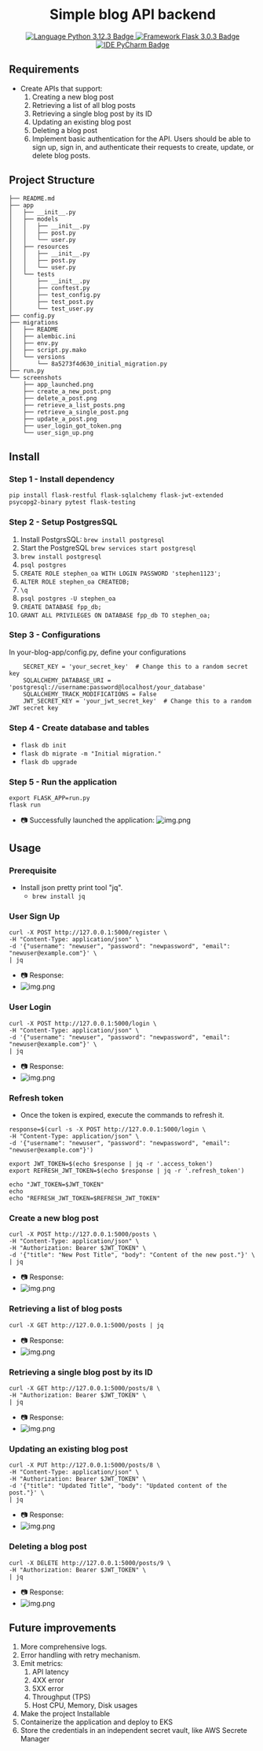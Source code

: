 <h1 align = 'center'> Simple blog API backend</h1>

<p align="center">
  <a href="https://flask.palletsprojects.com/en/3.0.x/">
    <img src="https://img.shields.io/badge/Language-Python_3.12.2-blue?style=for-the-badge&logo=Python" alt="Language Python 3.12.3 Badge">
  </a>
  <a href="https://flask.palletsprojects.com/en/3.0.x/">
    <img src="https://img.shields.io/badge/Framework-Flask_3.0.3-blue?style=for-the-badge&logo=Flask" alt="Framework Flask 3.0.3 Badge">
  </a>
  <a href="https://www.jetbrains.com/pycharm/" title="PyCharm">
    <img src="https://img.shields.io/badge/IDE-PyCharm-red?style=for-the-badge&logo=pycharm" alt="IDE PyCharm Badge">
  </a>
</p>

## Requirements
* Create APIs that support:
  1. Creating a new blog post 
  2. Retrieving a list of all blog posts 
  3. Retrieving a single blog post by its ID 
  4. Updating an existing blog post 
  5. Deleting a blog post 
  6. Implement basic authentication for the API. Users should be able to sign up, sign in, and authenticate their requests to create, update, or delete blog posts.

## Project Structure
```
├── README.md
├── app
│   ├── __init__.py
│   ├── models
│   │   ├── __init__.py
│   │   ├── post.py
│   │   └── user.py
│   ├── resources
│   │   ├── __init__.py
│   │   ├── post.py
│   │   └── user.py
│   └── tests
│       ├── __init__.py
│       ├── conftest.py
│       ├── test_config.py
│       ├── test_post.py
│       └── test_user.py
├── config.py
├── migrations
│   ├── README
│   ├── alembic.ini
│   ├── env.py
│   ├── script.py.mako
│   └── versions
│       └── 8a5273f4d630_initial_migration.py
├── run.py
└── screenshots
    ├── app_launched.png
    ├── create_a_new_post.png
    ├── delete_a_post.png
    ├── retrieve_a_list_posts.png
    ├── retrieve_a_single_post.png
    ├── update_a_post.png
    ├── user_login_got_token.png
    └── user_sign_up.png
```

## Install
### Step 1 - Install dependency
`pip install flask-restful flask-sqlalchemy flask-jwt-extended psycopg2-binary pytest flask-testing`

### Step 2 - Setup PostgresSQL
1. Install PostgrsSQL: `brew install postgresql`
2. Start the PostgreSQL `brew services start postgresql`
3. `brew install postgresql`
4. `psql postgres`
5. `CREATE ROLE stephen_oa WITH LOGIN PASSWORD 'stephen1123';`
6. `ALTER ROLE stephen_oa CREATEDB;`
7. `\q`
8. `psql postgres -U stephen_oa`
9. `CREATE DATABASE fpp_db;`
10. `GRANT ALL PRIVILEGES ON DATABASE fpp_db TO stephen_oa;`

### Step 3 - Configurations
In your-blog-app/config.py, define your configurations
```
    SECRET_KEY = 'your_secret_key'  # Change this to a random secret key
    SQLALCHEMY_DATABASE_URI = 'postgresql://username:password@localhost/your_database'
    SQLALCHEMY_TRACK_MODIFICATIONS = False
    JWT_SECRET_KEY = 'your_jwt_secret_key'  # Change this to a random JWT secret key
```
### Step 4 - Create database and tables
  * `flask db init`
  * `flask db migrate -m "Initial migration."`
  * `flask db upgrade`

### Step 5 - Run the application
```shell
export FLASK_APP=run.py
flask run
```
* 📷 Successfully launched the application:
![img.png](screenshots/app_launched.png)

## Usage

### Prerequisite
* Install json pretty print tool "jq".
  * `brew install jq`

### User Sign Up
```shell
curl -X POST http://127.0.0.1:5000/register \
-H "Content-Type: application/json" \
-d '{"username": "newuser", "password": "newpassword", "email": "newuser@example.com"}' \
| jq
```
* 📷 Response:
* ![img.png](screenshots/user_sign_up.png)

### User Login
```shell
curl -X POST http://127.0.0.1:5000/login \
-H "Content-Type: application/json" \
-d '{"username": "newuser", "password": "newpassword", "email": "newuser@example.com"}' \
| jq
```
* 📷 Response:
* ![img.png](screenshots/user_login_got_token.png)

### Refresh token
* Once the token is expired, execute the commands to refresh it.
```shell
response=$(curl -s -X POST http://127.0.0.1:5000/login \
-H "Content-Type: application/json" \
-d '{"username": "newuser", "password": "newpassword", "email": "newuser@example.com"}')

export JWT_TOKEN=$(echo $response | jq -r '.access_token')
export REFRESH_JWT_TOKEN=$(echo $response | jq -r '.refresh_token')

echo "JWT_TOKEN=$JWT_TOKEN"
echo
echo "REFRESH_JWT_TOKEN=$REFRESH_JWT_TOKEN"
```

### Create a new blog post
```shell
curl -X POST http://127.0.0.1:5000/posts \
-H "Content-Type: application/json" \
-H "Authorization: Bearer $JWT_TOKEN" \
-d '{"title": "New Post Title", "body": "Content of the new post."}' \
| jq
```
* 📷 Response:
* ![img.png](screenshots/create_a_new_post.png)

### Retrieving a list of blog posts
```shell
curl -X GET http://127.0.0.1:5000/posts | jq
```
* 📷 Response:
* ![img.png](screenshots/retrieve_a_list_posts.png)

### Retrieving a single blog post by its ID
```shell
curl -X GET http://127.0.0.1:5000/posts/8 \
-H "Authorization: Bearer $JWT_TOKEN" \
| jq
```
* 📷 Response:
* ![img.png](screenshots/retrieve_a_single_post.png)

### Updating an existing blog post
```shell
curl -X PUT http://127.0.0.1:5000/posts/8 \
-H "Content-Type: application/json" \
-H "Authorization: Bearer $JWT_TOKEN" \
-d '{"title": "Updated Title", "body": "Updated content of the post."}' \
| jq
```
* 📷 Response:
* ![img.png](screenshots/update_a_post.png)

### Deleting a blog post
```shell
curl -X DELETE http://127.0.0.1:5000/posts/9 \
-H "Authorization: Bearer $JWT_TOKEN" \
| jq
```
* 📷 Response:
* ![img.png](screenshots/delete_a_post.png)

## Future improvements
1. More comprehensive logs.
1. Error handling with retry mechanism.
1. Emit metrics:
   1. API latency
   1. 4XX error
   1. 5XX error
   1. Throughput (TPS)
   1. Host CPU, Memory, Disk usages
1. Make the project Installable
1. Containerize the application and deploy to EKS
1. Store the credentials in an independent secret vault, like AWS Secrete Manager